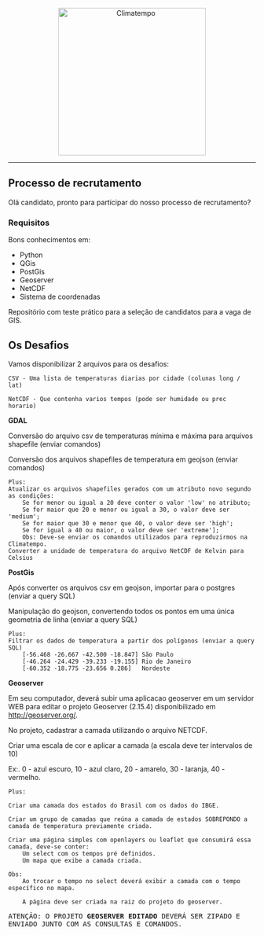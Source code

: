 <p align="center">
  <a href="http://www.climatempo.com.br">
      <img src="http://i.imgur.com/Q9lCAMF.png" alt="Climatempo" width="300px"/>
  </a>
</p>

___


## Processo de recrutamento

Olá candidato, pronto para participar do nosso processo de recrutamento?

### Requisitos

Bons conhecimentos em:

- Python
- QGis
- PostGis
- Geoserver
- NetCDF
- Sistema de coordenadas

Repositório com teste prático para a seleção de candidatos para a vaga de GIS.

## Os Desafios

Vamos disponibilizar 2 arquivos para os desafios:

	CSV - Uma lista de temperaturas diarias por cidade (colunas long / lat)

	NetCDF - Que contenha varios tempos (pode ser humidade ou prec horario)


**GDAL**

Conversão do arquivo csv de temperaturas mínima e máxima para arquivos shapefile (enviar comandos)

Conversão dos arquivos shapefiles de temperatura em geojson (enviar comandos)

	Plus: 
	Atualizar os arquivos shapefiles gerados com um atributo novo segundo as condições:
		Se for menor ou igual a 20 deve conter o valor 'low' no atributo;
		Se for maior que 20 e menor ou igual a 30, o valor deve ser 'medium';
		Se for maior que 30 e menor que 40, o valor deve ser 'high';
		Se for igual a 40 ou maior, o valor deve ser 'extreme'];
		Obs: Deve-se enviar os comandos utilizados para reproduzirmos na Climatempo.
	Converter a unidade de temperatura do arquivo NetCDF de Kelvin para Celsius 

**PostGis**

Após converter os arquivos csv em geojson, importar para o postgres (enviar a query SQL)

Manipulação do geojson, convertendo todos os pontos em uma única geometria de linha (enviar a query SQL)

	Plus:
	Filtrar os dados de temperatura a partir dos polígonos (enviar a query SQL)
		[-56.468 -26.667 -42.500 -18.847] São Paulo 
		[-46.264 -24.429 -39.233 -19.155] Rio de Janeiro
		[-60.352 -18.775 -23.656 0.286]   Nordeste 
	

**Geoserver**

Em seu computador, deverá subir uma aplicacao geoserver em um servidor WEB para editar o projeto Geoserver (2.15.4) disponibilizado em http://geoserver.org/.

No projeto, cadastrar a camada utilizando o arquivo NETCDF.

Criar uma escala de cor e aplicar a camada (a escala deve ter intervalos de 10)

Ex:. 0 - azul escuro, 10 - azul claro, 20 - amarelo, 30 - laranja, 40 -vermelho.


	Plus:

	Criar uma camada dos estados do Brasil com os dados do IBGE.
	
	Criar um grupo de camadas que reúna a camada de estados SOBREPONDO a camada de temperatura previamente criada.

	Criar uma página simples com openlayers ou leaflet que consumirá essa camada, deve-se conter:
		Um select com os tempos pré definidos.
		Um mapa que exibe a camada criada.

	Obs:
		Ao trocar o tempo no select deverá exibir a camada com o tempo específico no mapa.

		A página deve ser criada na raiz do projeto do geoserver.



 <kbd>ATENÇÃO: O PROJETO **GEOSERVER EDITADO** DEVERÁ SER ZIPADO E ENVIADO JUNTO COM AS CONSULTAS E COMANDOS.</kbd>
